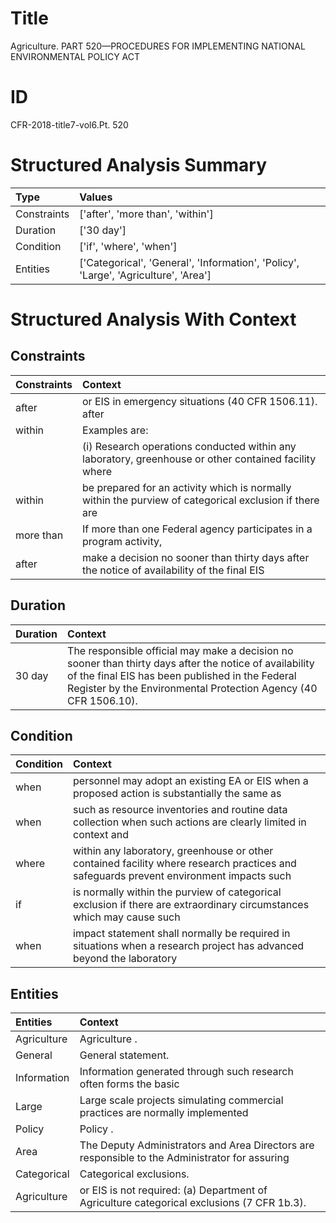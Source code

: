 # Title

 Agriculture. PART 520—PROCEDURES FOR IMPLEMENTING NATIONAL ENVIRONMENTAL POLICY ACT


# ID

 CFR-2018-title7-vol6.Pt. 520


# Structured Analysis Summary

| Type        | Values                                                                              |
|:------------|:------------------------------------------------------------------------------------|
| Constraints | ['after', 'more than', 'within']                                                    |
| Duration    | ['30 day']                                                                          |
| Condition   | ['if', 'where', 'when']                                                             |
| Entities    | ['Categorical', 'General', 'Information', 'Policy', 'Large', 'Agriculture', 'Area'] |


# Structured Analysis With Context

 


## Constraints

| Constraints   | Context                                                                                                            |
|:--------------|:-------------------------------------------------------------------------------------------------------------------|
| after         | or EIS in emergency situations (40 CFR 1506.11). after                                                             |
| within        | Examples are:                                                                                                      |
|               |             (i) Research operations conducted  within any laboratory, greenhouse or other contained facility where |
| within        | be prepared for an activity which is normally within the purview of categorical exclusion if there are             |
| more than     | If  more than one Federal agency participates in a program activity,                                               |
| after         | make a decision no sooner than thirty days after the notice of availability of the final EIS                       |


## Duration

| Duration   | Context                                                                                                                                                                                                                       |
|:-----------|:------------------------------------------------------------------------------------------------------------------------------------------------------------------------------------------------------------------------------|
| 30 day     | The responsible official may make a decision no sooner than thirty days after the notice of availability of the final EIS has been published in the Federal Register by the Environmental Protection Agency (40 CFR 1506.10). |


## Condition

| Condition   | Context                                                                                                                                |
|:------------|:---------------------------------------------------------------------------------------------------------------------------------------|
| when        | personnel may adopt an existing EA or EIS when a proposed action is substantially the same as                                          |
| when        | such as resource inventories and routine data collection when such actions are clearly limited in context and                          |
| where       | within any laboratory, greenhouse or other contained facility where research practices and safeguards prevent environment impacts such |
| if          | is normally within the purview of categorical exclusion if there are extraordinary circumstances which may cause such                  |
| when        | impact statement shall normally be required in situations when a research project has advanced beyond the laboratory                   |


## Entities

| Entities    | Context                                                                                         |
|:------------|:------------------------------------------------------------------------------------------------|
| Agriculture | Agriculture .                                                                                   |
| General     | General  statement.                                                                             |
| Information | Information generated through such research often forms the basic                               |
| Large       | Large scale projects simulating commercial practices are normally implemented                   |
| Policy      | Policy .                                                                                        |
| Area        | The Deputy Administrators and  Area Directors are responsible to the Administrator for assuring |
| Categorical | Categorical  exclusions.                                                                        |
| Agriculture | or EIS is not required: (a) Department of Agriculture  categorical exclusions (7 CFR 1b.3).     |


